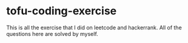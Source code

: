 # tofu-coding-exercise

This is all the exercise that I did on leetcode and hackerrank.
All of the questions here are solved by myself.
